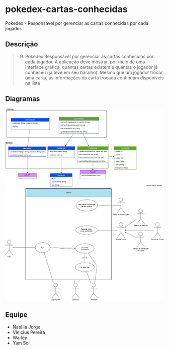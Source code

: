 # pokedex-cartas-conhecidas
Pokedex - Responsável por gerenciar as cartas conhecidas por cada jogador.

## Descrição

> 9) Pokédex
> Responsável por gerenciar as cartas conhecidas por cada jogador. A aplicação deve mostrar, por meio de uma interface gráfica, quantas cartas existem e quantas o jogador já conheceu (já teve em seu baralho). Mesmo que um jogador trocar uma carta, as informações da carta trocada continuam disponíveis na lista

## Diagramas

![diagrama-classes](./assets/uml-classes.png)
![diagrama-use-cases](./assets/uml-casos-de-uso.png)

## Equipe
- Natália Jorge
- Vinicius Pereira
- Warley
- Yam Sol
